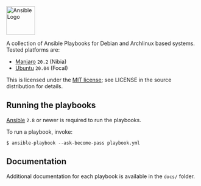 <img src="https://upload.wikimedia.org/wikipedia/commons/2/24/Ansible_logo.svg" center="true" width="75" title="Ansible Logo">

A collection of Ansible Playbooks for Debian and Archlinux based systems. Tested platforms are:

- [Manjaro](https://manjaro.org/) `20.2` (Nibia)
- [Ubuntu](https://ubuntu.com/) `20.04` (Focal)

This is licensed under the [MIT license](https://opensource.org/licenses/mit-license.php); see
LICENSE in the source distribution for details.

## Running the playbooks

[Ansible](https://www.ansible.com/) `2.8` or newer is required to run the playbooks.

To run a playbook, invoke:

```console
$ ansible-playbook --ask-become-pass playbook.yml
```

## Documentation

Additional documentation for each playbook is available in the `docs/` folder.
